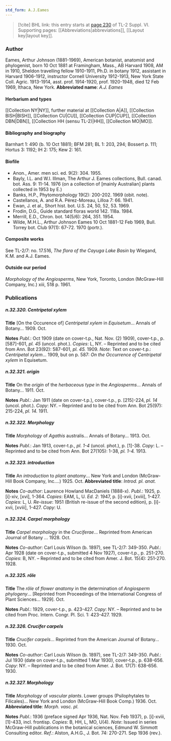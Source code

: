 ```yaml
---
std_form: A.J.Eames
---
```


> [!cite] BHL link: this entry starts at [page 230](https://www.biodiversitylibrary.org/page/33260218) of TL-2 Suppl. VI.
> Supporting pages: [[Abbreviations|abbreviations]], [[Layout key|layout key]].

### Author

Eames, Arthur Johnson (1881-1969), American botanist, anatomist and phylogenist, born 10 Oct 1881 at Framingham, Mass., AB Harvard 1908, AM in 1910, Sheldon travelling fellow 1910-1911, Ph.D. in botany 1912, assistant in Harvard 1906-1912, instructor Cornell University 1912-1913, New York State Coll. Agric. 1913-1914, asst. prof. 1914-1920, prof. 1920-1948, died 12 Feb 1969, Ithaca, New York. 
**Abbreviated name**: *A.J. Eames*

#### Herbarium and types

[[Collection NY|NY]], further material at [[Collection A|A]], [[Collection BISH|BISH]], [[Collection CU|CU]], [[Collection CUP|CUP]], [[Collection DBN|DBN]], [[Collection HH (sensu TL-2)|HH]], [[Collection MO|MO]].

#### Bibliography and biography

Barnhart 1: 490 (b. 10 Oct 1881); BFM 281; BL 1: 203, 294; Bossert p. 111; Hortus 3: 1192; IH 2: 175; Kew 2: 161.

#### Biofile

- Anon., Amer. men sci. ed. 9(2): 304. 1955.
- Bayly, I.L. and W.I. Illman, The Arthur J. Eames collections, Bull. canad. bot. Ass. 9: 11-14. 1976 (on a collection of \[mainly Australian\] plants collected in 1953 by E.)
- Banks, H.P., Phytomorphology 19(2): 200-202. 1969 (obit. note).
- Castellanos, A. and R.A. Pérez-Moreau, Lilloa 7: 66. 1941.
- Ewan, J. et al., Short hist. bot. U.S. 24, 50, 52, 53. 1969.
- Frodin, D.G., Guide standard floras world 142. 118a. 1984.
- Merrill, E.D., Chron. bot. 14(5/6): 264, 351. 1954.
- Wilde, M.H.L., Arthur Johnson Eames 10 Oct 1881-12 Feb 1969, Bull. Torrey bot. Club 97(1): 67-72. 1970 (portr.).

#### Composite works

See TL-2/7: no. 17.516, *The flora of the Cayuga Lake Basin* by Wiegand, K.M. and A.J. Eames.

#### Outside our period

*Morphology of the Angiosperms*, New York, Toronto, London (McGraw-Hill Company, Inc.) xiii, 518 p. 1961.

### Publications

##### n.32.320. Centripetal xylem

**Title**
\[On the Occurence of\] *Centripetal xylem* in *Equisetum*... Annals of Botany... 1909. Oct.

**Notes**
*Publ*.: Oct 1909 (date on cover-t.p., Nat. Nov. (2) 1909), cover-t.p., p. \[587\]-601, *pl. 45* (uncol. phot.). *Copies*: L, NY. – Reprinted and to be cited from Ann. Bot 23(92): 587-601, *pl. 45.* 1909.
*Note*: Text on cover-t.p.: *Centripetal xylem*... 1909, but on p. 587: *On the Occurrence of Centripetal xylem* in Equisetum.

##### n.32.321. origin

**Title**
On the *origin* of the *herbaceous type* in the *Angiosperms*... Annals of Botany... 1911. Oct.

**Notes**
*Publ*.: Jan 1911 (date on cover-t.p.), cover-t.p., p. \[215\]-224, *pl. 14* (uncol. phot.). *Copy*: NY. – Reprinted and to be cited from Ann. Bot 25(97): 215-224, *pl. 14.* 1911.

##### n.32.322. Morphology

**Title**
*Morphology* of *Agathis* australis... Annals of Botany... 1913. Oct.

**Notes**
*Publ*.: Jan 1913, cover-t.p., *pl. 1-4* (uncol. phot.), p. \[1\]-38. *Copy*: L. – Reprinted and to be cited from Ann. Bot 27(105): 1-38, *pl. 1-4.* 1913.

##### n.32.323. introduction

**Title**
An *introduction* to *plant anatomy*... New York and London (McGraw-Hill Book Company, Inc....) 1925. Oct.
**Abbreviated title**: *Introd. pl. anat.*

**Notes**
*Co-author*: Laurence Howland MacDaniels (1888-x).
*Publ*.: 1925, p. \[i\]-xiv, \[xvi\], 1-364. *Copies*: EAM, L, U.
*Ed. 2*: 1947, p. \[i\]-xvii, \[xviii\], 1-427. *Copies*: L, U.
*Re-issue*: 1951 (British re-issue of the second edition), p. \[i\]-xvii, \[xviii\], 1-427. *Copy*: U.

##### n.32.324. Carpel morphology

**Title**
*Carpel morphology* in the *Cruciferae*... Reprinted from American Journal of Botany ... 1928. Oct.

**Notes**
*Co-author*: Carl Louis Wilson (b. 1897), see TL-2/7: 349-350.
*Publ*.: Apr 1928 (date on cover-t.p., submitted 4 Nov 1927), cover-t.p., p. 251-270. *Copies*: B, NY. – Reprinted and to be cited from Amer. J. Bot. 15(4): 251-270. 1928.

##### n.32.325. rôle

**Title**
The *rôle* of *flower anatomy* in the determination of *Angiosperm phylogeny*... \[Reprinted from Proceedings of the International Congress of Plant Sciences... 1929\]. Oct.

**Notes**
*Publ*.: 1929, cover-t.p., p. 423-427. *Copy*: NY. – Reprinted and to be cited from Proc. Intern. Congr. Pl. Sci. 1: 423-427. 1929.

##### n.32.326. Crucifer carpels

**Title**
*Crucifer carpels*... Reprinted from the American Journal of Botany... 1930. Oct.

**Notes**
*Co-author*: Carl Louis Wilson (b. 1897), see TL-2/7: 349-350.
*Publ*.: Jul 1930 (date on cover-t.p., submitted 1 Mar 1930), cover-t.p., p. 638-656. *Copy*: NY. – Reprinted and to be cited from Amer. J. Bot. 17(7): 638-656. 1930.

##### n.32.327. Morphology

**Title**
*Morphology* of *vascular plants*. Lower groups (Psilophytales to Filicales)... New York and London (McGraw-Hill Book Comp.) 1936. Oct.
**Abbreviated title**: *Morph. vasc. pl.*

**Notes**
*Publ*.: 1936 (preface signed Apr 1936, Nat. Nov. Feb 1937), p. \[i\]-xviii, \[1\]-433, incl. frontisp.
*Copies*: B, HH, L, MO, U(4).
*Note*: Issued in series McGraw-Hill publications in the botanical sciences, Edmund W. Simmott Consulting editor.
*Ref*.: Alston, A.H.G., J. Bot. 74: 270-271. Sep 1936 (rev.).

